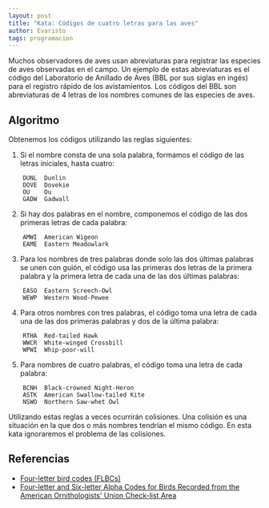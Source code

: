 ```yaml
---
layout: post
title: "Kata: Códigos de cuatro letras para las aves"
author: Evaristo
tags: programacion
---
```


Muchos observadores de aves usan abreviaturas para registrar las especies de aves observadas en el
campo. Un ejemplo de estas abreviaturas es el código del Laboratorio de Anillado de Aves (BBL por
sus siglas en ingés) para el registro rápido de los avistamientos. Los códigos del BBL son
abreviaturas de 4 letras de los nombres comunes de las especies de aves.

## Algoritmo

Obtenemos los códigos utilizando las reglas siguientes:

1. Si el nombre consta de una sola palabra, formamos el código de las letras iniciales, hasta
   cuatro:

```
    DUNL  Dunlin
    DOVE  Dovekie
    OU    Ou
    GADW  Gadwall
```

2. Si hay dos palabras en el nombre, componemos el código de las dos primeras letras de cada
   palabra:

```
    AMWI  American Wigeon
    EAME  Eastern Meadowlark
```

3. Para los nombres de tres palabras donde solo las dos últimas palabras se unen con guión, el
   código usa las primeras dos letras de la primera palabra y la primera letra de cada una de las
   dos últimas palabras:

```
    EASO  Eastern Screech-Owl
    WEWP  Western Wood-Pewee
```

4. Para otros nombres con tres palabras, el código toma una letra de cada una de las dos primeras
   palabras y dos de la última palabra:

```
    RTHA  Red-tailed Hawk
    WWCR  White-winged Crossbill
    WPWI  Whip-poor-will
```

5. Para nombres de cuatro palabras, el código toma una letra de cada palabra:

```
    BCNH  Black-crowned Night-Heron
    ASTK  American Swallow-tailed Kite
    NSWO  Northern Saw-whet Owl
```

Utilizando estas reglas a veces ocurrirán colisiones. Una colisión es una situación en la que dos o
más nombres tendrían el mismo código. En esta kata ignoraremos el problema de las colisiones.

## Referencias

- [Four-letter bird codes (FLBCs)](https://www.carolinabirdclub.org/bandcodes.html)
- [Four-letter and Six-letter Alpha Codes for Birds Recorded from the American Ornithologists' Union
  Check-list Area](https://sora.unm.edu/sites/default/files/journals/nabb/v028n02/p0064-p0079.pdf)
